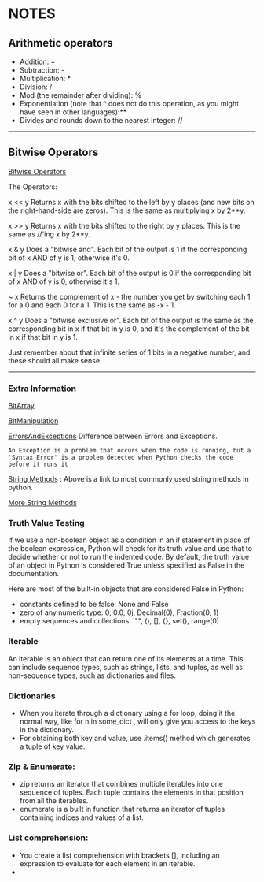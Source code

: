 # NOTES #

## Arithmetic operators ##

- Addition: +
- Subtraction: -
- Multiplication: *
- Division: /
- Mod (the remainder after dividing): %
- Exponentiation (note that ^ does not do this operation, as you might have seen in other languages):**
- Divides and rounds down to the nearest integer: //

---

## Bitwise Operators ##

[Bitwise Operators](https://wiki.python.org/moin/BitwiseOperators)

The Operators:

x << y
Returns x with the bits shifted to the left by y places (and new bits on the right-hand-side are zeros). This is the same as multiplying x by 2**y.

x >> y
Returns x with the bits shifted to the right by y places. This is the same as //'ing x by 2**y.

x & y
Does a "bitwise and". Each bit of the output is 1 if the corresponding bit of x AND of y is 1, otherwise it's 0.

x | y
Does a "bitwise or". Each bit of the output is 0 if the corresponding bit of x AND of y is 0, otherwise it's 1.

~ x
Returns the complement of x - the number you get by switching each 1 for a 0 and each 0 for a 1. This is the same as -x - 1.

x ^ y
Does a "bitwise exclusive or". Each bit of the output is the same as the corresponding bit in x if that bit in y is 0, and it's the complement of the bit in x if that bit in y is 1.

Just remember about that infinite series of 1 bits in a negative number, and these should all make sense.

---

### Extra Information ###

[BitArray](https://wiki.python.org/moin/BitArray)

[BitManipulation](https://wiki.python.org/moin/BitManipulation)
 

[ErrorsAndExceptions]( https://docs.python.org/3/tutorial/errors.html)
Difference between Errors and Exceptions.

``An Exception is a problem that occurs when the code is running, but a 'Syntax Error' is a problem detected when Python checks the code before it runs it``

[String Methods](https://docs.python.org/3/library/stdtypes.html#string-methods)
: Above is a link to most commonly used string methods in python.

[More String Methods](https://docs.python.org/3/library/stdtypes.html#textseq)


### Truth Value Testing
If we use a non-boolean object as a condition in an if statement in place of the boolean expression, Python will check 
for its truth value and use that to decide whether or not to run the indented code. By default, the truth value of an 
object in Python is considered True unless specified as False in the documentation.

Here are most of the built-in objects that are considered False in Python:

- constants defined to be false: None and False 
- zero of any numeric type: 0, 0.0, 0j, Decimal(0), Fraction(0, 1)
- empty sequences and collections: '"", (), [], {}, set(), range(0)

### Iterable
An iterable is an object that can return one of its elements at a time. This can include sequence types, such as strings, 
lists, and tuples, as well as non-sequence types, such as dictionaries and files.


### Dictionaries

- When you iterate through a dictionary using a for loop, doing it the normal way, like
for n in some_dict , will only give you access to the keys in the dictionary.
- For obtaining both key and value, use .items() method which generates a tuple of key value.

### Zip & Enumerate:
- zip returns an iterator that combines multiple iterables into one sequence of tuples. Each tuple contains the elements
in that position from all the iterables.
- enumerate is a built in function that returns an iterator of tuples containing indices and values of a list.

### List comprehension:
- You create a list comprehension with brackets [], including an expression to evaluate for each element in an iterable.
- 